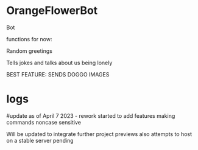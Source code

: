 # OrangeFlowerBot
Bot

functions for now:

Random greetings

Tells jokes and talks about us being lonely

BEST FEATURE: 
    SENDS DOGGO IMAGES


# logs
#update as of April 7 2023 - 
rework started to add features
making commands noncase sensitive


Will be updated to integrate further project previews
also attempts to host on a stable server pending
